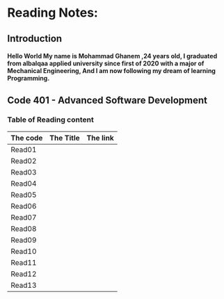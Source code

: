 # Reading Notes:

## Introduction
#### Hello World My name is Mohammad Ghanem ,24 years old, I graduated from albalqaa applied university since first of 2020 with a major of Mechanical Engineering, And I am now following my dream of learning Programming.

## Code 401 - Advanced Software Development
### Table of Reading content

|   The code         |           The Title           |   The link   |
| -----------------  | ----------------------------- | -----------  |
|   Read01           |                               |              |
|   Read02           |                               |              |
|   Read03           |                               |              |
|   Read04           |                               |              |
|   Read05           |                               |              |
|   Read06           |                               |              |
|   Read07           |                               |              |
|   Read08           |                               |              |
|   Read09           |                               |              |
|   Read10           |                               |              |
|   Read11           |                               |              |
|   Read12           |                               |              |
|   Read13           |                               |              |
